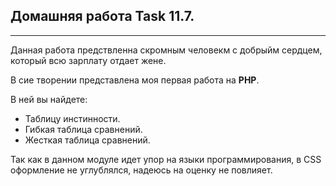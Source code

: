 ## Домашняя работа Task 11.7.

---

Данная работа предствленна скромным человекм с добрыйм сердцем, который всю зарплату отдает жене. 

В сие творении представлена моя первая работа на **PHP**.

В ней вы найдете:

* Таблицу инстинности.
* Гибкая таблица сравнений.
* Жесткая таблица сравнений. 

Так как в данном модуле идет упор на языки программирования, в CSS оформление не углублялся, надеюсь на оценку не повлияет. 
